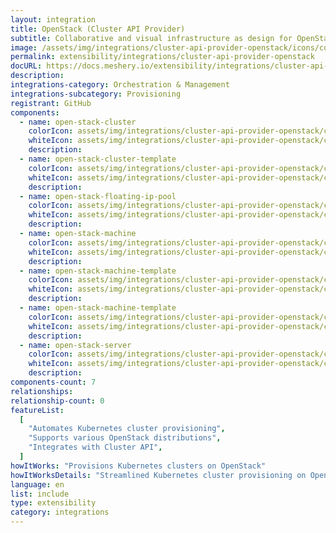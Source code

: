 ```yaml
---
layout: integration
title: OpenStack (Cluster API Provider)
subtitle: Collaborative and visual infrastructure as design for OpenStack (Cluster API Provider)
image: /assets/img/integrations/cluster-api-provider-openstack/icons/color/cluster-api-provider-openstack-color.svg
permalink: extensibility/integrations/cluster-api-provider-openstack
docURL: https://docs.meshery.io/extensibility/integrations/cluster-api-provider-openstack
description:
integrations-category: Orchestration & Management
integrations-subcategory: Provisioning
registrant: GitHub
components:
  - name: open-stack-cluster
    colorIcon: assets/img/integrations/cluster-api-provider-openstack/components/open-stack-cluster/icons/color/open-stack-cluster-color.svg
    whiteIcon: assets/img/integrations/cluster-api-provider-openstack/components/open-stack-cluster/icons/white/open-stack-cluster-white.svg
    description:
  - name: open-stack-cluster-template
    colorIcon: assets/img/integrations/cluster-api-provider-openstack/components/open-stack-cluster-template/icons/color/open-stack-cluster-template-color.svg
    whiteIcon: assets/img/integrations/cluster-api-provider-openstack/components/open-stack-cluster-template/icons/white/open-stack-cluster-template-white.svg
    description:
  - name: open-stack-floating-ip-pool
    colorIcon: assets/img/integrations/cluster-api-provider-openstack/components/open-stack-floating-ip-pool/icons/color/open-stack-floating-ip-pool-color.svg
    whiteIcon: assets/img/integrations/cluster-api-provider-openstack/components/open-stack-floating-ip-pool/icons/white/open-stack-floating-ip-pool-white.svg
    description:
  - name: open-stack-machine
    colorIcon: assets/img/integrations/cluster-api-provider-openstack/components/open-stack-machine/icons/color/open-stack-machine-color.svg
    whiteIcon: assets/img/integrations/cluster-api-provider-openstack/components/open-stack-machine/icons/white/open-stack-machine-white.svg
    description:
  - name: open-stack-machine-template
    colorIcon: assets/img/integrations/cluster-api-provider-openstack/components/open-stack-machine-template/icons/color/open-stack-machine-template-color.svg
    whiteIcon: assets/img/integrations/cluster-api-provider-openstack/components/open-stack-machine-template/icons/white/open-stack-machine-template-white.svg
    description:
  - name: open-stack-machine-template
    colorIcon: assets/img/integrations/cluster-api-provider-openstack/components/open-stack-machine-template/icons/color/open-stack-machine-template-color.svg
    whiteIcon: assets/img/integrations/cluster-api-provider-openstack/components/open-stack-machine-template/icons/white/open-stack-machine-template-white.svg
    description:
  - name: open-stack-server
    colorIcon: assets/img/integrations/cluster-api-provider-openstack/components/open-stack-server/icons/color/open-stack-server-color.svg
    whiteIcon: assets/img/integrations/cluster-api-provider-openstack/components/open-stack-server/icons/white/open-stack-server-white.svg
    description:
components-count: 7
relationships:
relationship-count: 0
featureList:
  [
    "Automates Kubernetes cluster provisioning",
    "Supports various OpenStack distributions",
    "Integrates with Cluster API",
  ]
howItWorks: "Provisions Kubernetes clusters on OpenStack"
howItWorksDetails: "Streamlined Kubernetes cluster provisioning on OpenStack"
language: en
list: include
type: extensibility
category: integrations
---
```

